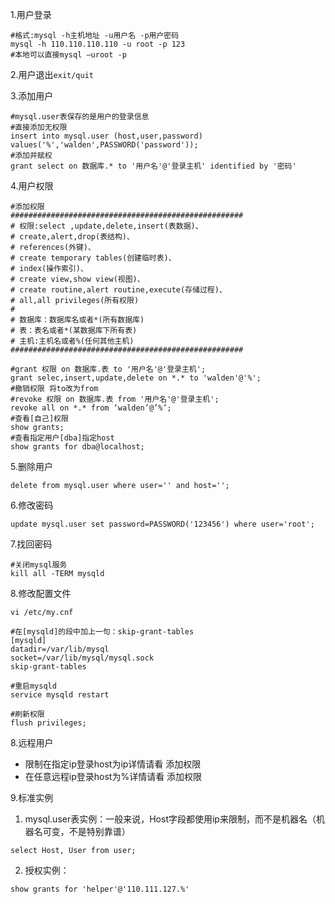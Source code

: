 1.用户登录
```
#格式:mysql -h主机地址 -u用户名 -p用户密码
mysql -h 110.110.110.110 -u root -p 123
#本地可以直接mysql –uroot -p
```
2.用户退出`exit/quit`

3.添加用户
```
#mysql.user表保存的是用户的登录信息
#直接添加无权限
insert into mysql.user (host,user,password) values('%','walden',PASSWORD('password'));
#添加并赋权
grant select on 数据库.* to '用户名'@'登录主机' identified by '密码'
```
4.用户权限
```
#添加权限
####################################################
# 权限:select ,update,delete,insert(表数据)、
# create,alert,drop(表结构)、
# references(外键)、
# create temporary tables(创建临时表)、
# index(操作索引)、
# create view,show view(视图)、
# create routine,alert routine,execute(存储过程)、
# all,all privileges(所有权限)
# 
# 数据库：数据库名或者*(所有数据库)
# 表：表名或者*(某数据库下所有表)
# 主机:主机名或者%(任何其他主机)
####################################################

#grant 权限 on 数据库.表 to '用户名'@'登录主机';
grant selec,insert,update,delete on *.* to 'walden'@'%';
#撤销权限 将to改为from
#revoke 权限 on 数据库.表 from '用户名'@'登录主机';
revoke all on *.* from ‘walden’@’%’;
#查看[自己]权限
show grants;
#查看指定用户[dba]指定host
show grants for dba@localhost;
```
5.删除用户
```
delete from mysql.user where user='' and host='';
```
6.修改密码
```
update mysql.user set password=PASSWORD('123456') where user='root';
```
7.找回密码
```
#关闭mysql服务
kill all -TERM mysqld
```
8.修改配置文件
```
vi /etc/my.cnf
```
```
#在[mysqld]的段中加上一句：skip-grant-tables
[mysqld]
datadir=/var/lib/mysql
socket=/var/lib/mysql/mysql.sock
skip-grant-tables
```
```
#重启mysqld
service mysqld restart
```
```
#刷新权限
flush privileges;
```

8.远程用户
+ 限制在指定ip登录host为ip详情请看 添加权限
+ 在任意远程ip登录host为%详情请看 添加权限



9.标准实例

1. mysql.user表实例：一般来说，Host字段都使用ip来限制，而不是机器名（机器名可变，不是特别靠谱）
```
select Host, User from user;
```
2. 授权实例：
```
show grants for 'helper'@'110.111.127.%'
```
